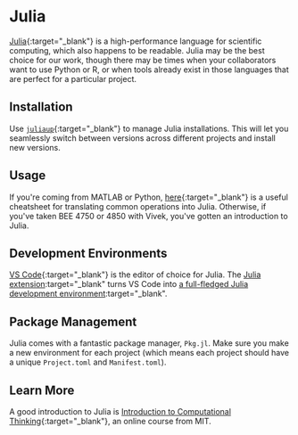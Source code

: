 # Julia

[Julia](https://julialang.org/){:target="_blank"} is a high-performance language for scientific computing, which also happens to be readable. Julia may be the best choice for our work, though there may be times when your collaborators want to use Python or R, or when tools already exist in those languages that are perfect for a particular project.

## Installation

Use [`juliaup`](https://github.com/JuliaLang/juliaup){:target="_blank"}  to manage Julia installations. This will let you seamlessly switch between versions across different projects and install new versions.

## Usage

If you're coming from MATLAB or Python, [here](https://cheatsheets.quantecon.org/){:target="_blank"} is a useful cheatsheet for translating common operations into Julia. Otherwise, if you've taken BEE 4750 or 4850 with Vivek, you've gotten an introduction to Julia.

## Development Environments

[VS Code](https://code.visualstudio.com/){:target="_blank"} is the editor of choice for Julia. The [Julia extension](https://marketplace.visualstudio.com/items?itemName=julialang.language-julia):target="_blank" turns VS Code into [a full-fledged Julia development environment](https://code.visualstudio.com/docs/languages/julia):target="_blank".

## Package Management

Julia comes with a fantastic package manager, `Pkg.jl`. Make sure you make a new environment for each project (which means each project should have a unique `Project.toml` and `Manifest.toml`).

## Learn More

A good introduction to Julia is [Introduction to Computational Thinking](https://computationalthinking.mit.edu/Fall20/){:target="_blank"}, an online course from MIT.
